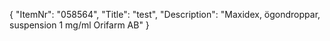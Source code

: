 {
  "ItemNr": "058564",
  "Title": "test",
  "Description": "Maxidex, ögondroppar, suspension 1 mg/ml Orifarm AB"
}